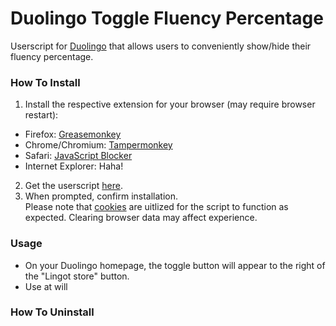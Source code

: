 # Duolingo Toggle Fluency Percentage
Userscript for [Duolingo](https://www.duolingo.com/) that allows users to conveniently show/hide their fluency percentage.

### How To Install

1. Install the respective extension for your browser (may require browser restart):
 * Firefox: [Greasemonkey](https://addons.mozilla.org/en-US/firefox/addon/greasemonkey/)
 * Chrome/Chromium: [Tampermonkey](https://chrome.google.com/webstore/detail/tampermonkey/dhdgffkkebhmkfjojejmpbldmpobfkfo?hl=en)
 * Safari: [JavaScript Blocker](http://javascript-blocker.toggleable.com/)
 * Internet Explorer: Haha!
2. Get the userscript [here](https://raw.githubusercontent.com/alexstewartja/DuolingoToggleFluency/master/duolingo-togglefluency.user.js?duo).
3. When prompted, confirm installation.<br>
Please note that [cookies](http://en.wikipedia.org/wiki/HTTP_cookie) are uitlized for the script to function as expected. Clearing browser data may affect experience.

### Usage

- On your Duolingo homepage, the toggle button will appear to the right of the "Lingot store" button.
- Use at will

### How To Uninstall
